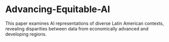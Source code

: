 # Advancing-Equitable-AI
This paper examines AI representations of diverse Latin American contexts, revealing disparities between data from economically advanced and developing regions. 
